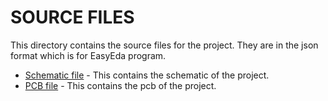 # SOURCE FILES

This directory contains the source files for the project. They are in the json format which is for EasyEda program.

- [Schematic file](Satima_s1b.json) - This contains the schematic of the project.
- [PCB file](PCB_Satima_s1b.json) - This contains the pcb of the project.

